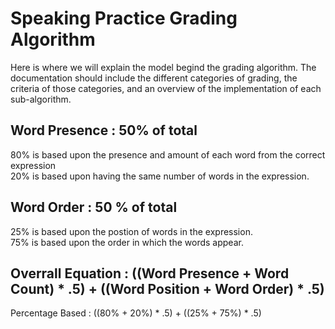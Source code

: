 # Speaking Practice Grading Algorithm
Here is where we will explain the model begind the grading algorithm.
The documentation should include the different categories of grading, the criteria of those categories, and an overview of the implementation of each sub-algorithm.

## Word Presence : 50% of total
80% is based upon the presence and amount of each word from the correct expression <br />
20% is based upon having the same number of words in the expression. <br />

## Word Order : 50 % of total
25% is based upon the postion of words in the expression. <br />
75% is based upon the order in which the words appear. <br />

## Overrall Equation : ((Word Presence + Word Count) * .5) + ((Word Position + Word Order) * .5)
Percentage Based : ((80% + 20%) * .5) + ((25% + 75%) * .5)